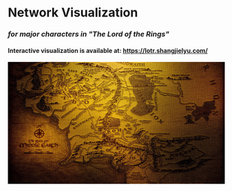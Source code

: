 # Network Visualization

### *for major characters in "The Lord of the Rings"*

#### Interactive visualization is available at: https://lotr.shangjielyu.com/

![preview](docs/background.jpg)